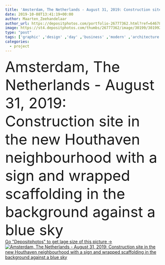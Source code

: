 ```yaml
---
title: 'Amsterdam, The Netherlands - August 31, 2019: Construction site in the new Houthaven neighbourhood with a sign and wrapped scaffolding in the background against a blue sky'
date: 2019-10-08T13:41:19+00:00
author: Maarten_Zeehandelaar
author_url: https://depositphotos.com/portfolio-26777362.html?ref=64678756
image: https://st4.depositphotos.com/thumbs/26777362/image/30199/301992150/api_thumb_450.jpg?forcejpeg=true
type: "post"
tags: ['graphic' ,'design' ,'day' ,'business' ,'modern' ,'architecture' ,'city' ,'construction' ,'urban' ,'complex' ,'project' ,'brick' ,'build' ,'netherlands' ,'holland' ,'harbor' ,'europe' ,'highrise' ,'concrete' ,'housing' ,'residential' ,'port' ,'contemporary' ,'editorial' ,'apartments' ,'harbour' ,'trend' ,'docks' ,'dutch' ,'expansion' ,'amsterdam' ,'neighbourhood' ,'pont' ,'eclectic' ,'ndsm' ,'blue sky' ,'real estate' ,'clear sky' ,'apartment building' ,'construction site' ,'residential area' ,'modern architecture' ,'urban planning' ,'port area' ,'noordzeekanaal' ,'north sea canal' ,'urban management' ,'houthaven' ,'houthavens' ,'pontsteiger' ]
categories: 
  - project
---
```

<div aling="center">
            <font size="60"> Amsterdam, The Netherlands - August 31, 2019: Construction site in the new Houthaven neighbourhood with a sign and wrapped scaffolding in the background against a blue sky</font>   
</div>
<div>
    <a href='https://st4.depositphotos.com/thumbs/26777362/image/30199/301992150/api_thumb_450.jpg?forcejpeg=true?ref=64678756' target=_blank > Go "Depositphotos" to get lage size of this picture ->
        <img href='https://st4.depositphotos.com/thumbs/26777362/image/30199/301992150/api_thumb_450.jpg?forcejpeg=true?ref=64678756' src='https://st4.depositphotos.com/26777362/30199/i/950/depositphotos_301992150-stock-photo-amsterdam-netherlands-august-2019-construction.jpg?forcejpeg=true' alt='Amsterdam, The Netherlands - August 31, 2019: Construction site in the new Houthaven neighbourhood with a sign and wrapped scaffolding in the background against a blue sky' >
    </a>
</div>
